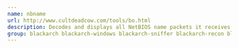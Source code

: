```yaml
---
name: nbname
url: http://www.cultdeadcow.com/tools/bo.html
description: Decodes and displays all NetBIOS name packets it receives on UDP port 137 and more!
group: blackarch blackarch-windows blackarch-sniffer blackarch-recon blackarch-dos blackarch-scanner
---
```


